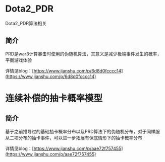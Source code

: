 # Dota2_PDR
Dota2_PDR算法相关
## 简介

PRD是war3计算暴击时使用的伪随机算法，其意义是减少极端事件发生的概率，平衡游戏体验

详情见blog：[https://www.jianshu.com/p/6d8d0fcccc14](https://www.jianshu.com/p/6d8d0fcccc14)

# 连续补偿的抽卡概率模型

## 简介

基于之前推导过的基础抽卡概率分布以及PRD算法下的伪随机分布，对于同样服从二项分布的抽卡事件，可以进一步拓展有保底情形下的抽卡概率分布

详情见blog：[https://www.jianshu.com/p/aae72f757455](https://www.jianshu.com/p/aae72f757455)
  
